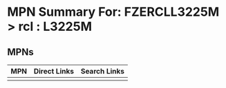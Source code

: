 



# MPN Summary For: FZERCLL3225M > rcl : L3225M

## MPNs
  

|MPN|Direct Links|Search Links|
| :--- | :--- | :--- |
||||
